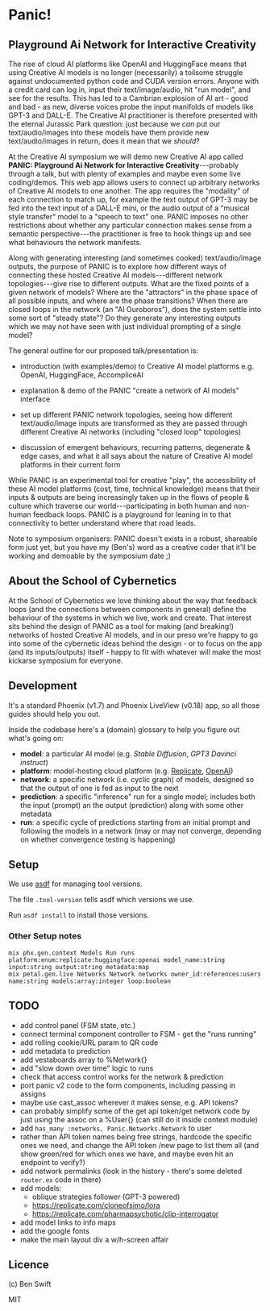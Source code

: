 # Panic!
## **P**layground **A**i **N**etwork for **I**nteractive **C**reativity

The rise of cloud AI platforms like OpenAI and HuggingFace means that using
Creative AI models is no longer (necessarily) a toilsome struggle against
undocumented python code and CUDA version errors. Anyone with a credit card can
log in, input their text/image/audio, hit "run model", and see for the results.
This has led to a Cambrian explosion of AI art - good and bad - as new, diverse
voices probe the input manifolds of models like GPT-3 and DALL-E. The Creative
AI practitioner is therefore presented with the eternal Jurassic Park question:
just because we *can* put our text/audio/images into these models have them
provide new text/audio/images in return, does it mean that we *should*?

At the Creative AI symposium we will demo new Creative AI app called **PANIC:
Playground Ai Network for Interactive Creativity**---probably through a talk,
but with plenty of examples and maybe even some live coding/demos. This web app
allows users to connect up arbitrary networks of Creative AI models to one
another. The app requires the "modality" of each connection to match up, for
example the text output of GPT-3 may be fed into the text input of a DALL-E
mini, or the audio output of a "musical style transfer" model to a "speech to
text" one. PANIC imposes no other restrictions about whether any particular
connection makes sense from a semantic perspective---the practitioner is free to
hook things up and see what behaviours the network manifests.

Along with generating interesting (and sometimes cooked) text/audio/image
outputs, the purpose of PANIC is to explore how different ways of connecting
these hosted Creative AI models---different network topologies---give rise to
different outputs. What are the fixed points of a given network of models? Where
are the "attractors" in the phase space of all possible inputs, and where are
the phase transitions? When there are closed loops in the network (an "AI
Ouroboros"), does the system settle into some sort of "steady state"? Do they
generate any interesting outputs which we may not have seen with just individual
prompting of a single model?

The general outline for our proposed talk/presentation is:

-   introduction (with examples/demo) to Creative AI model platforms e.g.
    OpenAI, HuggingFace, AccompliceAI

-   explanation & demo of the PANIC "create a network of AI models" interface

-   set up different PANIC network topologies, seeing how different
    text/audio/image inputs are transformed as they are passed through different
    Creative AI networks (including "closed loop" topologies)

-   discussion of emergent behaviours, recurring patterns, degenerate & edge
    cases, and what it all says about the nature of Creative AI model platforms
    in their current form

While PANIC is an experimental tool for creative "play", the accessibility of
these AI model platforms (cost, time, technical knowledge) means that their
inputs & outputs are being increasingly taken up in the flows of people &
culture which traverse our world---participating in both human and non-human
feedback loops. PANIC is a playground for leaning in to that connectivity to
better understand where that road leads.

Note to symposium organisers: PANIC doesn\'t exists in a robust, shareable form
just yet, but you have my (Ben\'s) word as a creative coder that it\'ll be
working and demoable by the symposium date ;)

## About the School of Cybernetics

At the School of Cybernetics we love thinking about the way that feedback loops
(and the connections between components in general) define the behaviour of the
systems in which we live, work and create. That interest sits behind the design
of PANIC as a tool for making (and breaking!) networks of hosted Creative AI
models, and in our preso we\'re happy to go into some of the cybernetic ideas
behind the design - or to focus on the app (and its inputs/outputs) itself -
happy to fit with whatever will make the most kickarse symposium for everyone.

## Development

It's a standard Phoenix (v1.7) and Phoenix LiveView (v0.18) app, so all those
guides should help you out.

Inside the codebase here's a (domain) glossary to help you figure out what's
going on:

- **model**: a particular AI model (e.g. _Stable Diffusion_, _GPT3 Davinci
  instruct_)
- **platform**: model-hosting cloud platform (e.g.
  [Replicate](https://asdf-vm.com), [OpenAI](https://openai.com))
- **network**: a specific network (i.e. cyclic graph) of models, designed so
  that the output of one is fed as input to the next
- **prediction**: a specific "inference" run for a single model; includes both
  the input (prompt) an the output (prediction) along with some other metadata
- **run**: a specific cycle of predictions starting from an initial prompt and
  following the models in a network (may or may not converge, depending on
  whether convergence testing is happening)

## Setup

We use [asdf](https://asdf-vm.com) for managing tool versions.

The file `.tool-version` tells asdf which versions we use.

Run `asdf install` to install those versions.

### Other Setup notes

```
mix phx.gen.context Models Run runs platform:enum:replicate:huggingface:openai model_name:string input:string output:string metadata:map
mix petal.gen.live Networks Network networks owner_id:references:users name:string models:array:integer loop:boolean
``````

## TODO

- add control panel (FSM state, etc.)
- connect terminal component controller to FSM - get the "runs running"
- add rolling cookie/URL param to QR code
- add metadata to prediction
- add vestaboards array to %Network{}
- add "slow down over time" logic to runs
- check that access control works for the network & prediction
- port panic v2 code to the form components, including passing in assigns
- maybe use cast_assoc wherever it makes sense, e.g. API tokens?
- can probably simplify some of the get api token/get network code by just using
  the assoc on a %User{} (can still do it inside context module)
- add `has_many :networks, Panic.Networks.Network` to user
- rather than API token names being free strings, hardcode the specific ones we
  need, and change the API token /new page to list them all (and show green/red
  for which ones we have, and maybe even hit an endpoint to verify?)
- add network permalinks (look in the history - there's some deleted `router.ex`
  code in there)
- add models:
  - oblique strategies follower (GPT-3 powered)
  - https://replicate.com/cloneofsimo/lora
  - https://replicate.com/pharmapsychotic/clip-interrogator
- add model links to info maps
- add the google fonts
- make the main layout div a w/h-screen affair

## Licence

(c) Ben Swift

MIT
